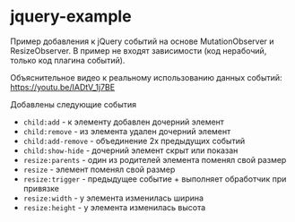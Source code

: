 # jquery-example

Пример добавления к jQuery событий на основе MutationObserver и ResizeObserver.
В пример не входят зависимости (код нерабочий, только код плагина событий).

Объяснительное видео к реальному использованию данных событий:
https://youtu.be/IADtV_1j7BE

Добавлены следующие события

 - `child:add` - к элементу добавлен дочерний элемент
 - `child:remove` - из элемента удален дочерний элемент
 - `child:add-remove` - объединение 2х предыдущих событий
 - `child:show-hide` - дочерний элемент скрыт или показан
 - `resize:parents` - один из родителей элемента поменял свой размер
 - `resize` - элемент поменял свой размер
 - `resize:trigger` - предыдущее событие + выполняет обработчик при привязке 
 - `resize:width` - у элемента изменилась ширина
 - `resize:height` - у элемента изменилась высота
